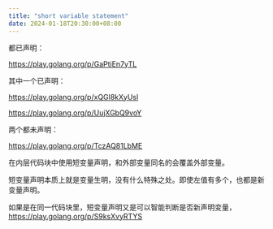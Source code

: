 ```yaml
---
title: "short variable statement"
date: 2024-01-18T20:30:00+08:00
---
```

都已声明：

https://play.golang.org/p/GaPtiEn7yTL

其中一个已声明：

https://play.golang.org/p/xQGl8kXyUsl

https://play.golang.org/p/UujXGbQ9voY

两个都未声明：

https://play.golang.org/p/TczAQ81LbME

在内层代码块中使用短变量声明，和外部变量同名的会覆盖外部变量。

短变量声明本质上就是变量生明，没有什么特殊之处。即使左值有多个，也都是新变量声明。

如果是在同一代码块里，短变量声明又是可以智能判断是否新声明变量，https://play.golang.org/p/S9ksXvyRTYS